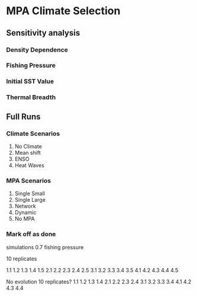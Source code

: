 # MPA Climate Selection

## Sensitivity analysis

### Density Dependence

### Fishing Pressure

### Initial SST Value

### Thermal Breadth

## Full Runs

### Climate Scenarios

1. No Climate
2. Mean shift
3. ENSO
4. Heat Waves

### MPA Scenarios

1. Single Small
2. Single Large
3. Network
4. Dynamic
5. No MPA 

### Mark off as done

simulations 0.7 fishing pressure

10 replicates 

1.1
1.2
1.3
1.4
1.5
2.1
2.2
2.3
2.4
2.5
3.1
3.2
3.3
3.4
3.5
4.1
4.2
4.3
4.4
4.5

No evolution 10 replicates? 
1.1
1.2
1.3
1.4
2.1
2.2
2.3
2.4
3.1
3.2
3.3
3.4
4.1
4.2
4.3
4.4

